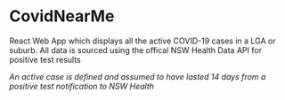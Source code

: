 # CovidNearMe
React Web App which displays all the active COVID-19 cases in a LGA or suburb.
All data is sourced using the offical NSW Health Data API for positive test results

_An active case is defined and assumed to have lasted 14 days from a positive test notification to NSW Health_
